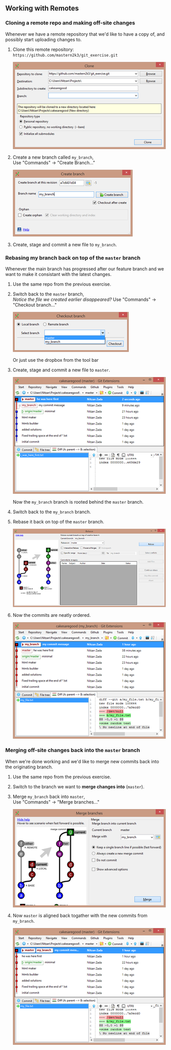 Working with Remotes
--------------------

### Cloning a remote repo and making off-site changes

Whenever we have a remote repository that we'd like to have a copy of, and possibly start uploading changes to.

1. Clone this remote repository:  
    `https://github.com/mastern2k3/git_exercise.git`

    ![cloning](clone_window.png)
    
2. Create a new branch called `my_branch`,  
    Use "Commands" -> "Create Branch..."
    
    ![create branch](create_branch.png)
    
3. Create, stage and commit a new file to `my_branch`.

### Rebasing my branch back on top of the `master` branch

Whenever the main branch has progressed after our feature branch and we want to make
it consistant with the latest changes.

1. Use the same repo from the previous exercise.

2. Switch back to the `master` branch,  
    *Notice the file we created earlier disappeared?*
    Use "Commands" -> "Checkout branch..."
    
    ![create branch](switch_branch.png)
    
    Or just use the dropbox from the tool bar
    
3. Create, stage and commit a new file to `master`.
    
    ![branch is rooted behind the `master`](master_change.png)

    Now the `my_branch` branch is rooted behind the `master` branch.
    
4. Switch back to the `my_branch` branch.

5. Rebase it back on top of the `master` branch.
    
    ![rebasing `my_branch`](rebase.png)
    
6. Now the commits are neatly ordered.
    
    ![rebasing `my_branch`](rebase_passed.png)
    
### Merging off-site changes back into the `master` branch

When we're done working and we'd like to merge new commits back into the originating branch.

1. Use the same repo from the previous exercise.

2. Switch to the branch we want to **merge changes into** (`master`).

3. Merge `my_branch` back into `master`,  
    Use "Commands" -> "Merge branches..."
    
    ![merging `my_branch`](merge_branch.png)

4. Now `master` is aligned back togather with the new commits from `my_branch`.

    ![merging `my_branch`](after_merge.png)
    
    